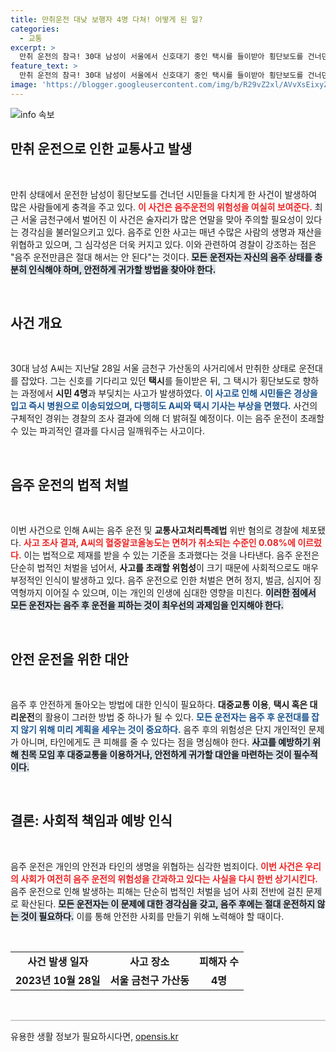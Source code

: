 ```yaml
---
title: 만취운전 대낮 보행자 4명 다쳐! 어떻게 된 일?
categories:
  - 교통
excerpt: >
  만취 운전의 참극! 30대 남성이 서울에서 신호대기 중인 택시를 들이받아 횡단보도를 건너던 시민 4명이 부상을 당했습니다. 경찰은 음주운전 혐의로 그를 체포하고 조사를 진행 중입니다. 클릭해 사건의 전모를 확인하세요!
feature_text: >
  만취 운전의 참극! 30대 남성이 서울에서 신호대기 중인 택시를 들이받아 횡단보도를 건너던 시민 4명이 부상을 당했습니다. 경찰은 음주운전 혐의로 그를 체포하고 조사를 진행 중입니다. 클릭해 사건의 전모를 확인하세요!
image: 'https://blogger.googleusercontent.com/img/b/R29vZ2xl/AVvXsEixyZcFfHzMRdzZMjFBmAUKJYCLCGyLL1o632UiGVXcaFdKo_bkvkuCioo0uUKlGfBVcT3P84aROyZIXSBEx3Aw5nCQ3pTgDom1WDC4m8eifvWiAmWEEVb4x6G_l8C0QH225ldMjyaFvpxGEBGNO37VmDTDMHGhJPq73UglMfDca1-0aw/s1600/blogspot.png'
---
```


<p><img src="https://blogger.googleusercontent.com/img/b/R29vZ2xl/AVvXsEixyZcFfHzMRdzZMjFBmAUKJYCLCGyLL1o632UiGVXcaFdKo_bkvkuCioo0uUKlGfBVcT3P84aROyZIXSBEx3Aw5nCQ3pTgDom1WDC4m8eifvWiAmWEEVb4x6G_l8C0QH225ldMjyaFvpxGEBGNO37VmDTDMHGhJPq73UglMfDca1-0aw/s1600/blogspot.png" alt="info 속보" /></p>

<h2 data-ke-size="size26">만취 운전으로 인한 교통사고 발생</h2>

<p data-ke-size="size16">&nbsp;</p>

<p>만취 상태에서 운전한 남성이 횡단보도를 건너던 시민들을 다치게 한 사건이 발생하여 많은 사람들에게 충격을 주고 있다. <b><span style="color: #ee2323;">이 사건은 음주운전의 위험성을 여실히 보여준다.</span></b> 최근 서울 금천구에서 벌어진 이 사건은 술자리가 많은 연말을 맞아 주의할 필요성이 있다는 경각심을 불러일으키고 있다. 음주로 인한 사고는 매년 수많은 사람의 생명과 재산을 위협하고 있으며, 그 심각성은 더욱 커지고 있다. 이와 관련하여 경찰이 강조하는 점은 "음주 운전만큼은 절대 해서는 안 된다"는 것이다. <b><span style="background-color: #21538527;">모든 운전자는 자신의 음주 상태를 충분히 인식해야 하며, 안전하게 귀가할 방법을 찾아야 한다.</span></b></p>

<p data-ke-size="size16">&nbsp;</p>

<h2 data-ke-size="size26">사건 개요</h2>

<p data-ke-size="size16">&nbsp;</p>

<p>30대 남성 A씨는 지난달 28일 서울 금천구 가산동의 사거리에서 만취한 상태로 운전대를 잡았다. 그는 신호를 기다리고 있던 <b>택시</b>를 들이받은 뒤, 그 택시가 횡단보도로 향하는 과정에서 <b>시민 4명</b>과 부딪치는 사고가 발생하였다. <b><span style="color: #1a5490;">이 사고로 인해 시민들은 경상을 입고 즉시 병원으로 이송되었으며, 다행히도 A씨와 택시 기사는 부상을 면했다.</span></b> 사건의 구체적인 경위는 경찰의 조사 결과에 의해 더 밝혀질 예정이다. 이는 음주 운전이 초래할 수 있는 파괴적인 결과를 다시금 일깨워주는 사고이다.</p>

<p data-ke-size="size16">&nbsp;</p>

<h2 data-ke-size="size26">음주 운전의 법적 처벌</h2>

<p data-ke-size="size16">&nbsp;</p>

<p>이번 사건으로 인해 A씨는 음주 운전 및 <b>교통사고처리특례법</b> 위반 혐의로 경찰에 체포됐다. <b><span style="color: #ee2323;">사고 조사 결과, A씨의 혈중알코올농도는 면허가 취소되는 수준인 0.08%에 이르렀다.</span></b> 이는 법적으로 제재를 받을 수 있는 기준을 초과했다는 것을 나타낸다. 음주 운전은 단순히 법적인 처벌을 넘어서, <b>사고를 초래할 위험성</b>이 크기 때문에 사회적으로도 매우 부정적인 인식이 발생하고 있다. 음주 운전으로 인한 처벌은 면허 정지, 벌금, 심지어 징역형까지 이어질 수 있으며, 이는 개인의 인생에 심대한 영향을 미친다. <b><span style="background-color: #21538527;">이러한 점에서 모든 운전자는 음주 후 운전을 피하는 것이 최우선의 과제임을 인지해야 한다.</span></b></p>

<p data-ke-size="size16">&nbsp;</p>

<h2 data-ke-size="size26">안전 운전을 위한 대안</h2>

<p data-ke-size="size16">&nbsp;</p>

<p>음주 후 안전하게 돌아오는 방법에 대한 인식이 필요하다. <b>대중교통 이용</b>, <b>택시 혹은 대리운전</b>의 활용이 그러한 방법 중 하나가 될 수 있다. <b><span style="color: #1a5490;">모든 운전자는 음주 후 운전대를 잡지 않기 위해 미리 계획을 세우는 것이 중요하다.</span></b> 음주 후의 위험성은 단지 개인적인 문제가 아니며, 타인에게도 큰 피해를 줄 수 있다는 점을 명심해야 한다. <b><span style="background-color: #21538527;">사고를 예방하기 위해 친목 모임 후 대중교통을 이용하거나, 안전하게 귀가할 대안을 마련하는 것이 필수적이다.</span></b></p>

<p data-ke-size="size16">&nbsp;</p>

<h2 data-ke-size="size26">결론: 사회적 책임과 예방 인식</h2>

<p data-ke-size="size16">&nbsp;</p>

<p>음주 운전은 개인의 안전과 타인의 생명을 위협하는 심각한 범죄이다. <b><span style="color: #ee2323;">이번 사건은 우리의 사회가 여전히 음주 운전의 위험성을 간과하고 있다는 사실을 다시 한번 상기시킨다.</span></b> 음주 운전으로 인해 발생하는 피해는 단순히 법적인 처벌을 넘어 사회 전반에 걸친 문제로 확산된다. <b><span style="background-color: #21538527;">모든 운전자는 이 문제에 대한 경각심을 갖고, 음주 후에는 절대 운전하지 않는 것이 필요하다.</span></b> 이를 통해 안전한 사회를 만들기 위해 노력해야 할 때이다.</p>

<p data-ke-size="size16">&nbsp;</p>

<table>
    <tr>
        <td style="text-align: center; height: 17px;"><b>사건 발생 일자</b></td>
        <td style="text-align: center; height: 17px;"><b>사고 장소</b></td>
        <td style="text-align: center; height: 17px;"><b>피해자 수</b></td>
    </tr>
    <tr>
        <td style="text-align: center; height: 17px;"><b>2023년 10월 28일</b></td>
        <td style="text-align: center; height: 17px;"><b>서울 금천구 가산동</b></td>
        <td style="text-align: center; height: 17px;"><b>4명</b></td>
    </tr>
</table>

<p data-ke-size="size16">&nbsp;</p>

<hr style="height: 2px; background-color: #cccccc;"/>
유용한 생활 정보가 필요하시다면, <a href="https://opensis.kr" rel="dofollow">opensis.kr</a>


